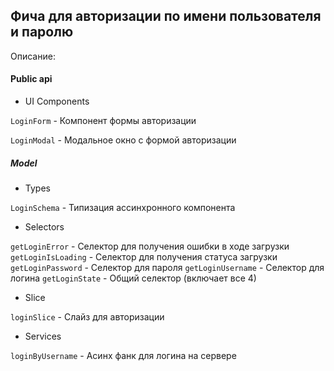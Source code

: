 ## Фича для авторизации по имени пользователя и паролю

Описание:

#### Public api

- UI Components

`LoginForm` - Компонент формы авторизации

`LoginModal` -  Модальное окно с формой авторизации

##### Model

- Types

`LoginSchema` - Типизация ассинхронного компонента

- Selectors

`getLoginError` - Селектор для получения ошибки в ходе загрузки
`getLoginIsLoading` - Селектор для получения статуса загрузки
`getLoginPassword` - Селектор для пароля 
`getLoginUsername` - Селектор для логина 
`getLoginState` - Общий селектор (включает все 4)

- Slice

`loginSlice` - Слайз для авторизации

- Services

`loginByUsername` - Асинх фанк для логина на сервере
